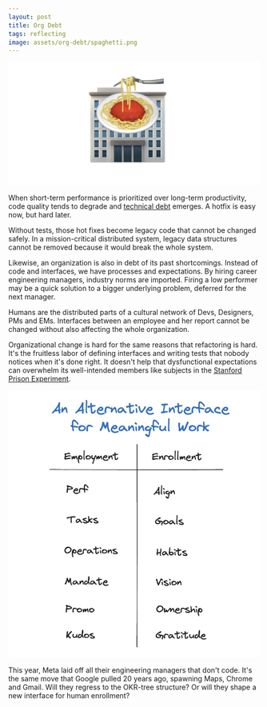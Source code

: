 ```yaml
---
layout: post
title: Org Debt
tags: reflecting
image: assets/org-debt/spaghetti.png
---
```


![spaghetti](assets/org-debt/spaghetti.png)

When short-term performance is prioritized over long-term productivity, code quality tends to degrade and [technical debt](https://en.wikipedia.org/wiki/Technical_debt) emerges. A hotfix is easy now, but hard later. 

Without tests, those hot fixes become legacy code that cannot be changed safely. In a mission-critical distributed system, legacy data structures cannot be removed because it would break the whole system.

Likewise, an organization is also in debt of its past shortcomings. Instead of code and interfaces, we have processes and expectations. By hiring career engineering managers, industry norms are imported. Firing a low performer may be a quick solution to a bigger underlying problem, deferred for the next manager.

Humans are the distributed parts of a cultural network of Devs, Designers, PMs and EMs. Interfaces between an employee and her report cannot be changed without also affecting the whole organization.

Organizational change is hard for the same reasons that refactoring is hard. It's the fruitless labor of defining interfaces and writing tests that nobody notices when it's done right. It doesn't help that dysfunctional expectations can overwhelm its well-intended members like subjects in the [Stanford Prison Experiment](https://www.youtube.com/watch?v=7LviGTHud5w).

![alt-interface](assets/org-debt/alternative-interface.png)

This year, Meta laid off all their engineering managers that don't code. It's the same move that Google pulled 20 years ago, spawning Maps, Chrome and Gmail. Will they regress to the OKR-tree structure? Or will they shape a new interface for human enrollment?
